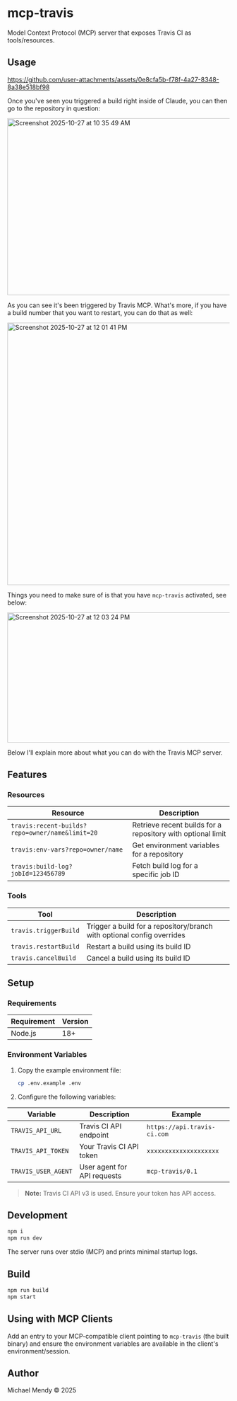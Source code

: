 # mcp-travis

Model Context Protocol (MCP) server that exposes Travis CI as tools/resources.

## Usage

https://github.com/user-attachments/assets/0e8cfa5b-f78f-4a27-8348-8a38e518bf98

Once you've seen you triggered a build right inside of Claude, you can then go to the repository in question: 

<img width="1239" height="400" alt="Screenshot 2025-10-27 at 10 35 49 AM" src="https://github.com/user-attachments/assets/4b00b3ec-32d3-4e87-9c9c-f6286cc5d070" />

As you can see it's been triggered by Travis MCP. What's more, if you have a build number that you want to restart, you can do that as well: 

<img width="778" height="593" alt="Screenshot 2025-10-27 at 12 01 41 PM" src="https://github.com/user-attachments/assets/67dbac45-9d03-4419-ba4c-d35f8dfcfe8e" />

Things you need to make sure of is that you have `mcp-travis` activated, see below:

<img width="527" height="294" alt="Screenshot 2025-10-27 at 12 03 24 PM" src="https://github.com/user-attachments/assets/c165cf07-e0f5-4d1b-97b5-1beb637fb9d7" />

Below I'll explain more about what you can do with the Travis MCP server.

## Features

### Resources

| Resource | Description |
|----------|-------------|
| `travis:recent-builds?repo=owner/name&limit=20` | Retrieve recent builds for a repository with optional limit |
| `travis:env-vars?repo=owner/name` | Get environment variables for a repository |
| `travis:build-log?jobId=123456789` | Fetch build log for a specific job ID |

### Tools

| Tool | Description |
|------|-------------|
| `travis.triggerBuild` | Trigger a build for a repository/branch with optional config overrides |
| `travis.restartBuild` | Restart a build using its build ID |
| `travis.cancelBuild` | Cancel a build using its build ID |

## Setup

### Requirements

| Requirement | Version |
|------------|---------|
| Node.js | 18+ |

### Environment Variables

1. Copy the example environment file:
   ```bash
   cp .env.example .env
   ```

2. Configure the following variables:

| Variable | Description | Example |
|----------|-------------|---------|
| `TRAVIS_API_URL` | Travis CI API endpoint | `https://api.travis-ci.com` |
| `TRAVIS_API_TOKEN` | Your Travis CI API token | `xxxxxxxxxxxxxxxxxxxx` |
| `TRAVIS_USER_AGENT` | User agent for API requests | `mcp-travis/0.1` |

> **Note:** Travis CI API v3 is used. Ensure your token has API access.

## Development

```bash
npm i
npm run dev
```

The server runs over stdio (MCP) and prints minimal startup logs.

## Build

```bash
npm run build
npm start
```

## Using with MCP Clients

Add an entry to your MCP-compatible client pointing to `mcp-travis` (the built binary) and ensure the environment variables are available in the client's environment/session.

## Author

Michael Mendy © 2025
